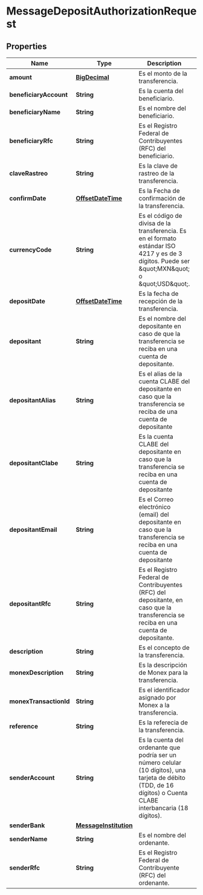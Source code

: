 # MessageDepositAuthorizationRequest

## Properties
Name | Type | Description | Notes
------------ | ------------- | ------------- | -------------
**amount** | [**BigDecimal**](BigDecimal.md) | Es el monto de la transferencia. |  [optional]
**beneficiaryAccount** | **String** | Es la cuenta del beneficiario. |  [optional]
**beneficiaryName** | **String** | Es el nombre del beneficiario. |  [optional]
**beneficiaryRfc** | **String** | Es el Registro Federal de Contribuyentes (RFC) del beneficiario. |  [optional]
**claveRastreo** | **String** | Es la clave de rastreo de la transferencia. |  [optional]
**confirmDate** | [**OffsetDateTime**](OffsetDateTime.md) | Es la Fecha de confirmación de la transferencia. |  [optional]
**currencyCode** | **String** | Es el código de divisa de la transferencia. Es en el formato estándar ISO 4217 y es de 3 dígitos. Puede ser \&quot;MXN\&quot; o \&quot;USD\&quot;. |  [optional]
**depositDate** | [**OffsetDateTime**](OffsetDateTime.md) | Es la fecha de recepción de la transferencia. |  [optional]
**depositant** | **String** | Es el nombre del depositante en caso de que la transferencia se reciba en una cuenta de depositante. |  [optional]
**depositantAlias** | **String** | Es el alias de la cuenta CLABE del depositante en caso que la transferencia se reciba de una cuenta de depositante |  [optional]
**depositantClabe** | **String** | Es la cuenta CLABE del depositante en caso que la transferencia se reciba en una cuenta de depositante |  [optional]
**depositantEmail** | **String** | Es el Correo electrónico (email) del depositante en caso que la transferencia se reciba en una cuenta de depositante |  [optional]
**depositantRfc** | **String** | Es el Registro Federal de Contribuyentes (RFC) del depositante, en caso que la transferencia se reciba en una cuenta de depositante. |  [optional]
**description** | **String** | Es el concepto de la transferencia. |  [optional]
**monexDescription** | **String** | Es la descripción de Monex para la transferencia. |  [optional]
**monexTransactionId** | **String** | Es el identificador asignado por Monex a la transferencia. |  [optional]
**reference** | **String** | Es la referecia de la transferencia. |  [optional]
**senderAccount** | **String** | Es la cuenta del ordenante que podría ser un número celular (10 dígitos), una tarjeta de débito (TDD, de 16 dígitos) o Cuenta CLABE interbancaria (18 dígitos). |  [optional]
**senderBank** | [**MessageInstitution**](MessageInstitution.md) |  |  [optional]
**senderName** | **String** | Es el nombre del ordenante. |  [optional]
**senderRfc** | **String** | Es el Registro Federal de Contribuyente (RFC) del ordenante. |  [optional]
